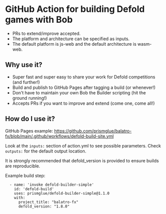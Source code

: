 # GitHub Action for building Defold games with Bob
- PRs to extend/improve accepted.
- The platform and architecture can be specified as inputs.
- The default platform is js-web and the default architecture is wasm-web.

## Why use it?
 - Super fast and super easy to share your work for Defold competitions (and further!)
 - Build and publish to GitHub Pages after tagging a build (or whenever!)
 - Don't have to maintain your own Bob the Builder scripting (hit the ground running!)
 - Accepts PRs if you want to improve and extend (come one, come all!)

## How do I use it?
GitHub Pages example: https://github.com/prismglue/balatro-fx/blob/main/.github/workflows/defold-build-site.yml

Look at the `inputs:` section of action.yml to see possible parameters. Check `outputs:` for the default output location.

It is strongly recommended that defold_version is provided to ensure builds are reproducible.

Example build step:

      - name: 'invoke defold-builder-simple'
        id: 'defold-build'
        uses: prismglue/defold-builder-simple@1.1.0
        with:
          project_title: "balatro-fx"
          defold_version: "1.8.0"

